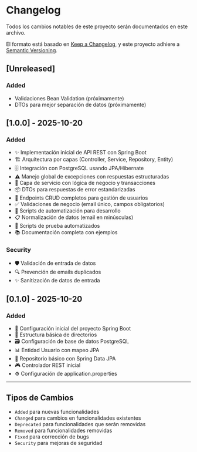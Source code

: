 # Changelog

Todos los cambios notables de este proyecto serán documentados en este archivo.

El formato está basado en [Keep a Changelog](https://keepachangelog.com/en/1.0.0/),
y este proyecto adhiere a [Semantic Versioning](https://semver.org/spec/v2.0.0.html).

## [Unreleased]

### Added
- Validaciones Bean Validation (próximamente)
- DTOs para mejor separación de datos (próximamente)

## [1.0.0] - 2025-10-20

### Added
- ✨ Implementación inicial de API REST con Spring Boot
- 🏗️ Arquitectura por capas (Controller, Service, Repository, Entity)
- 🗄️ Integración con PostgreSQL usando JPA/Hibernate
- ⚠️ Manejo global de excepciones con respuestas estructuradas
- 🔄 Capa de servicio con lógica de negocio y transacciones
- 📦 DTOs para respuestas de error estandarizadas
- 🎯 Endpoints CRUD completos para gestión de usuarios
- ✅ Validaciones de negocio (email único, campos obligatorios)
- 🔧 Scripts de automatización para desarrollo
- 📋 Normalización de datos (email en minúsculas)
- 🧪 Scripts de prueba automatizados
- 📚 Documentación completa con ejemplos

### Security
- 🛡️ Validación de entrada de datos
- 🔍 Prevención de emails duplicados
- ✨ Sanitización de datos de entrada

## [0.1.0] - 2025-10-20

### Added
- 🚀 Configuración inicial del proyecto Spring Boot
- 📁 Estructura básica de directorios
- 🗃️ Configuración de base de datos PostgreSQL
- 📊 Entidad Usuario con mapeo JPA
- 🔗 Repositorio básico con Spring Data JPA
- 🎮 Controlador REST inicial
- ⚙️ Configuración de application.properties

---

## Tipos de Cambios

- `Added` para nuevas funcionalidades
- `Changed` para cambios en funcionalidades existentes
- `Deprecated` para funcionalidades que serán removidas
- `Removed` para funcionalidades removidas
- `Fixed` para corrección de bugs
- `Security` para mejoras de seguridad